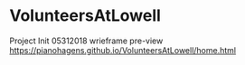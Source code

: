 # VolunteersAtLowell
Project Init 05312018
wrieframe pre-view  https://pianohagens.github.io/VolunteersAtLowell/home.html


